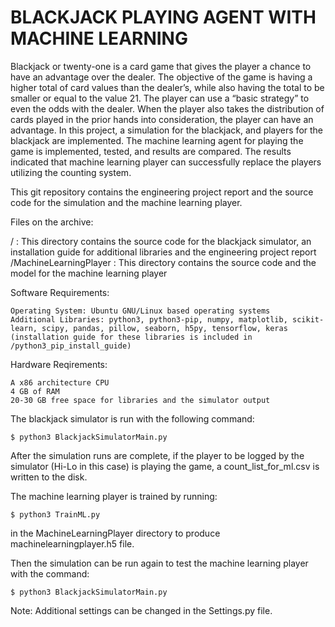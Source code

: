 # BLACKJACK PLAYING AGENT WITH MACHINE LEARNING

Blackjack or twenty-one is a card game that gives the player a chance to have an advantage over the dealer. The objective of the game is having a higher total of card values than the dealer’s, while also having the total to be smaller or equal to the value 21. The player can use a “basic strategy” to even the odds with the dealer. When the player also takes the distribution of cards played in the prior hands into consideration, the player can have an advantage. In this project, a simulation for the blackjack, and players for the blackjack are implemented. The machine learning agent for playing the game is implemented, tested, and results are compared. The results indicated that machine learning player can successfully replace the players utilizing the counting system.

This git repository contains the engineering project report and the source code for the simulation and the machine learning player.

Files on the archive:

/ : This directory contains the source code for the blackjack simulator, an installation guide for additional libraries and the engineering project report
/MachineLearningPlayer : This directory contains the source code and the model for the machine learning player


Software Requirements:

    Operating System: Ubuntu GNU/Linux based operating systems
    Additional Libraries: python3, python3-pip, numpy, matplotlib, scikit-learn, scipy, pandas, pillow, seaborn, h5py, tensorflow, keras (installation guide for these libraries is included in /python3_pip_install_guide)

Hardware Reqirements:

    A x86 architecture CPU
    4 GB of RAM
    20-30 GB free space for libraries and the simulator output


The blackjack simulator is run with the following command:

    $ python3 BlackjackSimulatorMain.py

After the simulation runs are complete, if the player to be logged by the simulator (Hi-Lo in this case) is playing the game, a count_list_for_ml.csv is written to the disk.

The machine learning player is trained by running:

    $ python3 TrainML.py

in the MachineLearningPlayer directory to produce machinelearningplayer.h5 file.

Then the simulation can be run again to test the machine learning player with the command:

    $ python3 BlackjackSimulatorMain.py

Note: Additional settings can be changed in the Settings.py file.


